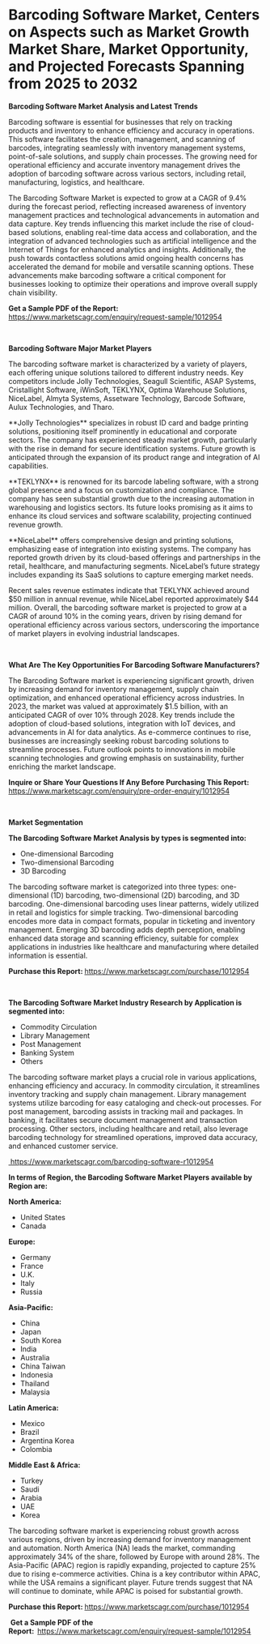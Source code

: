 <p><h1>Barcoding Software Market, Centers on Aspects such as Market Growth Market Share, Market Opportunity, and Projected Forecasts Spanning from 2025 to 2032</h1></p><p><strong>Barcoding Software Market Analysis and Latest Trends</strong></p>
<p><p>Barcoding software is essential for businesses that rely on tracking products and inventory to enhance efficiency and accuracy in operations. This software facilitates the creation, management, and scanning of barcodes, integrating seamlessly with inventory management systems, point-of-sale solutions, and supply chain processes. The growing need for operational efficiency and accurate inventory management drives the adoption of barcoding software across various sectors, including retail, manufacturing, logistics, and healthcare.</p><p>The Barcoding Software Market is expected to grow at a CAGR of 9.4% during the forecast period, reflecting increased awareness of inventory management practices and technological advancements in automation and data capture. Key trends influencing this market include the rise of cloud-based solutions, enabling real-time data access and collaboration, and the integration of advanced technologies such as artificial intelligence and the Internet of Things for enhanced analytics and insights. Additionally, the push towards contactless solutions amid ongoing health concerns has accelerated the demand for mobile and versatile scanning options. These advancements make barcoding software a critical component for businesses looking to optimize their operations and improve overall supply chain visibility.</p></p>
<p><strong>Get a Sample PDF of the Report:&nbsp;</strong> <a href="https://www.marketscagr.com/enquiry/request-sample/1012954?utm_campaign=2648&utm_medium=2&utm_source=Github&utm_content=ia&utm_term=17042025&utm_id=barcoding-software">https://www.marketscagr.com/enquiry/request-sample/1012954</a></p>
<p>&nbsp;</p>
<p><strong>Barcoding Software Major Market Players</strong></p>
<p><p>The barcoding software market is characterized by a variety of players, each offering unique solutions tailored to different industry needs. Key competitors include Jolly Technologies, Seagull Scientific, ASAP Systems, Cristallight Software, iWinSoft, TEKLYNX, Optima Warehouse Solutions, NiceLabel, Almyta Systems, Assetware Technology, Barcode Software, Aulux Technologies, and Tharo.</p><p>**Jolly Technologies** specializes in robust ID card and badge printing solutions, positioning itself prominently in educational and corporate sectors. The company has experienced steady market growth, particularly with the rise in demand for secure identification systems. Future growth is anticipated through the expansion of its product range and integration of AI capabilities.</p><p>**TEKLYNX** is renowned for its barcode labeling software, with a strong global presence and a focus on customization and compliance. The company has seen substantial growth due to the increasing automation in warehousing and logistics sectors. Its future looks promising as it aims to enhance its cloud services and software scalability, projecting continued revenue growth.</p><p>**NiceLabel** offers comprehensive design and printing solutions, emphasizing ease of integration into existing systems. The company has reported growth driven by its cloud-based offerings and partnerships in the retail, healthcare, and manufacturing segments. NiceLabel’s future strategy includes expanding its SaaS solutions to capture emerging market needs.</p><p>Recent sales revenue estimates indicate that TEKLYNX achieved around $50 million in annual revenue, while NiceLabel reported approximately $44 million. Overall, the barcoding software market is projected to grow at a CAGR of around 10% in the coming years, driven by rising demand for operational efficiency across various sectors, underscoring the importance of market players in evolving industrial landscapes.</p></p>
<p>&nbsp;</p>
<p><strong>What Are The Key Opportunities For Barcoding Software Manufacturers?</strong></p>
<p><p>The Barcoding Software market is experiencing significant growth, driven by increasing demand for inventory management, supply chain optimization, and enhanced operational efficiency across industries. In 2023, the market was valued at approximately $1.5 billion, with an anticipated CAGR of over 10% through 2028. Key trends include the adoption of cloud-based solutions, integration with IoT devices, and advancements in AI for data analytics. As e-commerce continues to rise, businesses are increasingly seeking robust barcoding solutions to streamline processes. Future outlook points to innovations in mobile scanning technologies and growing emphasis on sustainability, further enriching the market landscape.</p></p>
<p><strong>Inquire or Share Your Questions If Any Before Purchasing This Report:</strong> <a href="https://www.marketscagr.com/enquiry/pre-order-enquiry/1012954?utm_campaign=2648&utm_medium=2&utm_source=Github&utm_content=ia&utm_term=17042025&utm_id=barcoding-software">https://www.marketscagr.com/enquiry/pre-order-enquiry/1012954</a></p>
<p>&nbsp;</p>
<p><strong>Market Segmentation</strong></p>
<p><strong>The Barcoding Software Market Analysis by types is segmented into:</strong></p>
<p><ul><li>One-dimensional Barcoding</li><li>Two-dimensional Barcoding</li><li>3D Barcoding</li></ul></p>
<p><p>The barcoding software market is categorized into three types: one-dimensional (1D) barcoding, two-dimensional (2D) barcoding, and 3D barcoding. One-dimensional barcoding uses linear patterns, widely utilized in retail and logistics for simple tracking. Two-dimensional barcoding encodes more data in compact formats, popular in ticketing and inventory management. Emerging 3D barcoding adds depth perception, enabling enhanced data storage and scanning efficiency, suitable for complex applications in industries like healthcare and manufacturing where detailed information is essential.</p></p>
<p><strong>Purchase this Report:&nbsp;</strong><a href="https://www.marketscagr.com/purchase/1012954?utm_campaign=2648&utm_medium=2&utm_source=Github&utm_content=ia&utm_term=17042025&utm_id=barcoding-software">https://www.marketscagr.com/purchase/1012954</a></p>
<p>&nbsp;</p>
<p><strong>The Barcoding Software Market Industry Research by Application is segmented into:</strong></p>
<p><ul><li>Commodity Circulation</li><li>Library Management</li><li>Post Management</li><li>Banking System</li><li>Others</li></ul></p>
<p><p>The barcoding software market plays a crucial role in various applications, enhancing efficiency and accuracy. In commodity circulation, it streamlines inventory tracking and supply chain management. Library management systems utilize barcoding for easy cataloging and check-out processes. For post management, barcoding assists in tracking mail and packages. In banking, it facilitates secure document management and transaction processing. Other sectors, including healthcare and retail, also leverage barcoding technology for streamlined operations, improved data accuracy, and enhanced customer service.</p></p>
<p><a href="https://www.marketscagr.com/barcoding-software-r1012954?utm_campaign=2648&utm_medium=2&utm_source=Github&utm_content=ia&utm_term=17042025&utm_id=barcoding-software">&nbsp;https://www.marketscagr.com/barcoding-software-r1012954</a></p>
<p><strong>In terms of Region, the Barcoding Software Market Players available by Region are:</strong></p>
<p>
    <p> <strong> North America: </strong>
        <ul>
            <li>United States</li>
            <li>Canada</li>
        </ul>
        </p> 
    <p> <strong> Europe: </strong>
        <ul>
            <li>Germany</li>
            <li>France</li>
            <li>U.K.</li>
            <li>Italy</li>
            <li>Russia</li>
        </ul>
        </p> 
    <p> <strong> Asia-Pacific: </strong>
        <ul>
            <li>China</li>
            <li>Japan</li>
            <li>South Korea</li>
            <li>India</li>
            <li>Australia</li>
            <li>China Taiwan</li>
            <li>Indonesia</li>
            <li>Thailand</li>
            <li>Malaysia</li>
        </ul>
        </p> 
    <p> <strong> Latin America: </strong>
        <ul>
            <li>Mexico</li>
            <li>Brazil</li>
            <li>Argentina Korea</li>
            <li>Colombia</li>
        </ul>
        </p> 
    <p> <strong> Middle East & Africa: </strong>
        <ul>
            <li>Turkey</li>
            <li>Saudi</li>
            <li>Arabia</li>
            <li>UAE</li>
            <li>Korea</li>
        </ul>
    </p>
    </p>
<p><p>The barcoding software market is experiencing robust growth across various regions, driven by increasing demand for inventory management and automation. North America (NA) leads the market, commanding approximately 34% of the share, followed by Europe with around 28%. The Asia-Pacific (APAC) region is rapidly expanding, projected to capture 25% due to rising e-commerce activities. China is a key contributor within APAC, while the USA remains a significant player. Future trends suggest that NA will continue to dominate, while APAC is poised for substantial growth.</p></p>
<p><strong>Purchase this Report: </strong><a href="https://www.marketscagr.com/purchase/1012954?utm_campaign=2648&utm_medium=2&utm_source=Github&utm_content=ia&utm_term=17042025&utm_id=barcoding-software">https://www.marketscagr.com/purchase/1012954</a></p>
<p>&nbsp;<strong>Get a Sample PDF of the Report:&nbsp;&nbsp;</strong><a href="https://www.marketscagr.com/enquiry/request-sample/1012954?utm_campaign=2648&utm_medium=2&utm_source=Github&utm_content=ia&utm_term=17042025&utm_id=barcoding-software">https://www.marketscagr.com/enquiry/request-sample/1012954</a></p>
<p><strong></strong></p>
<p><p></p><p></p><p></p></p>